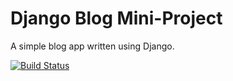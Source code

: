 # Django Blog Mini-Project

A simple blog app written using Django.

[![Build Status](https://travis-ci.org/JBroks/django-blog.svg?branch=master)](https://travis-ci.org/JBroks/django-blog)